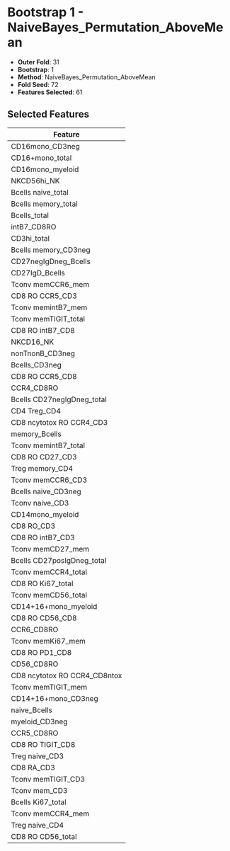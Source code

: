 # Bootstrap 1 - NaiveBayes_Permutation_AboveMean

- **Outer Fold**: 31
- **Bootstrap**: 1
- **Method**: NaiveBayes_Permutation_AboveMean
- **Fold Seed**: 72
- **Features Selected**: 61

## Selected Features

| Feature |
|---------|
| CD16mono_CD3neg |
| CD16+mono_total |
| CD16mono_myeloid |
| NKCD56hi_NK |
| Bcells naive_total |
| Bcells memory_total |
| Bcells_total |
| intB7_CD8RO |
| CD3hi_total |
| Bcells memory_CD3neg |
| CD27negIgDneg_Bcells |
| CD27IgD_Bcells |
| Tconv memCCR6_mem |
| CD8 RO CCR5_CD3 |
| Tconv memintB7_mem |
| Tconv memTIGIT_total |
| CD8 RO intB7_CD8 |
| NKCD16_NK |
| nonTnonB_CD3neg |
| Bcells_CD3neg |
| CD8 RO CCR5_CD8 |
| CCR4_CD8RO |
| Bcells CD27negIgDneg_total |
| CD4 Treg_CD4 |
| CD8 ncytotox RO CCR4_CD3 |
| memory_Bcells |
| Tconv memintB7_total |
| CD8 RO CD27_CD3 |
| Treg memory_CD4 |
| Tconv memCCR6_CD3 |
| Bcells naive_CD3neg |
| Tconv naive_CD3 |
| CD14mono_myeloid |
| CD8 RO_CD3 |
| CD8 RO intB7_CD3 |
| Tconv memCD27_mem |
| Bcells CD27posIgDneg_total |
| Tconv memCCR4_total |
| CD8 RO Ki67_total |
| Tconv memCD56_total |
| CD14+16+mono_myeloid |
| CD8 RO CD56_CD8 |
| CCR6_CD8RO |
| Tconv memKi67_mem |
| CD8 RO PD1_CD8 |
| CD56_CD8RO |
| CD8 ncytotox RO CCR4_CD8ntox |
| Tconv memTIGIT_mem |
| CD14+16+mono_CD3neg |
| naive_Bcells |
| myeloid_CD3neg |
| CCR5_CD8RO |
| CD8 RO TIGIT_CD8 |
| Treg naive_CD3 |
| CD8 RA_CD3 |
| Tconv memTIGIT_CD3 |
| Tconv mem_CD3 |
| Bcells Ki67_total |
| Tconv memCCR4_mem |
| Treg naive_CD4 |
| CD8 RO CD56_total |
